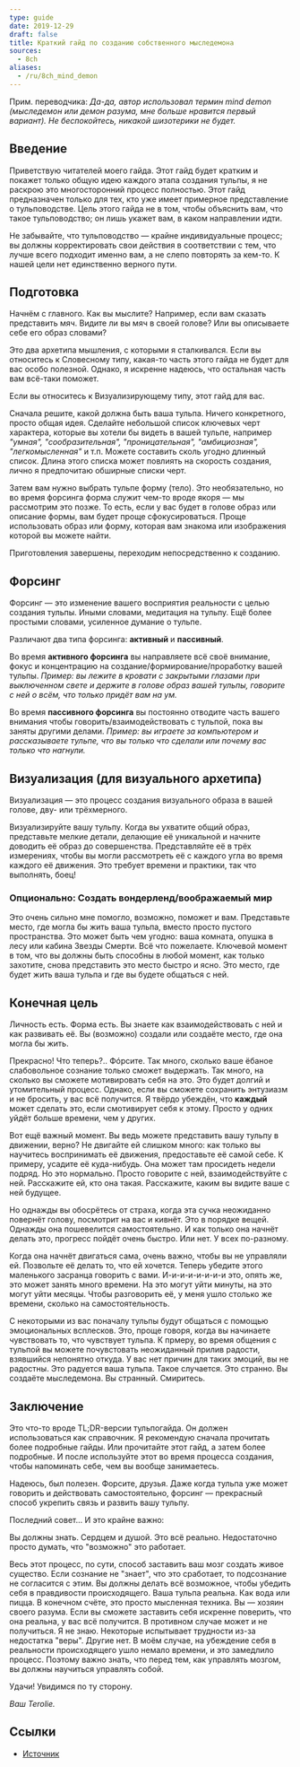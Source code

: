 ```yaml
---
type: guide
date: 2019-12-29
draft: false
title: Краткий гайд по созданию собственного мыследемона
sources:
  - 8ch
aliases:
  - /ru/8ch_mind_demon
---
```

Прим. переводчика: _Да-да, автор использовал термин mind demon (мыследемон или демон разума, мне больше нравится первый вариант). Не беспокойтесь, никакой шизотерики не будет._

## Введение
Приветствую читателей моего гайда. Этот гайд будет кратким и покажет только общую идею каждого этапа создания тульпы, я не раскрою это многосторонний процесс полностью. Этот гайд предназначен только для тех, кто уже имеет примерное представление о тульповодстве. Цель этого гайда не в том, чтобы объяснить вам, что такое тульповодство; он лишь укажет вам, в каком направлении идти.

Не забывайте, что тульповодство — крайне индивидуальные процесс; вы должны корректировать свои действия в соответствии с тем, что лучше всего подходит именно вам, а не слепо повторять за кем-то. К нашей цели нет единственно верного пути.

## Подготовка
Начнём с главного. Как вы мыслите? Например, если вам сказать представить мяч. Видите ли вы мяч в своей голове? Или вы описываете себе его образ словами?

Это два архетипа мышления, с которыми я сталкивался. Если вы относитесь к Словесному типу, какая-то часть этого гайда не будет для вас особо полезной. Однако, я искренне надеюсь, что остальная часть вам всё-таки поможет.

Если вы относитесь к Визуализирующему типу, этот гайд для вас.

Сначала решите, какой должна быть ваша тульпа. Ничего конкретного, просто общая идея. Сделайте небольшой список ключевых черт характера, которые вы хотели бы видеть в вашей тульпе, например _"умная", "сообразительная", "проницательная", "амбициозная", "легкомысленная"_ и т.п. Можете составить сколь угодно длинный список. Длина этого списка может повлиять на скорость создания, лично я предпочитаю обширные списки черт.

Затем вам нужно выбрать тульпе форму (тело). Это необязательно, но во время форсинга форма служит чем-то вроде якоря — мы рассмотрим это позже. То есть, если у вас будет в голове образ или описание формы, вам будет проще сфокусироваться. Проще использовать образ или форму, которая вам знакома или изображения которой вы можете найти.

Приготовления завершены, переходим непосредственно к созданию.

## Форсинг
Форсинг — это изменение вашего восприятия реальности с целью создания тульпы. Иными словами, медитация на тульпу. Ещё более простыми словами, усиленное думание о тульпе.

Различают два типа форсинга: **активный** и **пассивный**.

Во время **активного форсинга** вы направляете всё своё внимание, фокус и концентрацию на создание/формирование/проработку вашей тульпы. _Пример: вы лежите в кровати с закрытыми глазами при выключенном свете и держите в голове образ вашей тульпы, говорите с ней о всём, что только придёт вам на ум._

Во время **пассивного форсинга** вы постоянно отводите часть вашего внимания чтобы говорить/взаимодействовать с тульпой, пока вы заняты другими делами. _Пример: вы играете за компьютером и рассказываете тульпе, что вы только что сделали или почему вас только что нагнули._

## Визуализация (для визуального архетипа)
Визуализация — это процесс создания визуального образа в вашей голове, дву- или трёхмерного.

Визуализируйте вашу тульпу. Когда вы ухватите общий образ, представьте мелкие детали, делающие её уникальной и начните доводить её образ до совершенства. Представляйте её в трёх измерениях, чтобы вы могли рассмотреть её с каждого угла во время каждого её движения. Это требует времени и практики, так что выполнять, боец!

### Опционально: Создать вондерленд/воображаемый мир
Это очень сильно мне помогло, возможно, поможет и вам. Представьте место, где могла бы жить ваша тульпа, вместо просто пустого пространства. Это может быть чем угодно: ваша комната, опушка в лесу или кабина Звезды Смерти. Всё что пожелаете. Ключевой момент в том, что вы должны быть способны в любой момент, как только захотите, снова представить это место быстро и ясно. Это место, где будет жить ваша тульпа и где вы будете общаться с ней.

## Конечная цель
Личность есть. Форма есть. Вы знаете как взаимодействовать с ней и как развивать её. Вы (возможно) создали или создаёте место, где она могла бы жить.

Прекрасно! Что теперь?.. Фóрсите. Так много, сколько ваше ёбаное слабовольное сознание только сможет выдержать. Так много, на сколько вы сможете мотивировать себя на это. Это будет долгий и утомительный процесс. Однако, если вы сможете сохранить энтузиазм и не бросить, у вас всё получится. Я твёрдо убеждён, что **каждый** может сделать это, если смотивирует себя к этому. Просто у одних уйдёт больше времени, чем у других.

Вот ещё важный момент. Вы ведь можете представить вашу тульпу в движении, верно? Не двигайте ей слишком много: как только вы научитесь воспринимать её движения, предоставьте её самой себе. К примеру, усадите её куда-нибудь. Она может там просидеть недели подряд. Но это нормально. Просто говорите с ней, взаимодействуйте с ней. Расскажите ей, кто она такая. Расскажите, каким вы видите ваше с ней будущее.

Но однажды вы обосрётесь от страха, когда эта сучка неожиданно повернёт голову, посмотрит на вас и кивнёт. Это в порядке вещей. Однажды она пошевелится самостоятельно. И как только она начнёт делать это, прогресс пойдёт очень быстро. Или нет. У всех по-разному.

Когда она начнёт двигаться сама, очень важно, чтобы вы не управляли ей. Позвольте её делать то, что ей хочется. Теперь убедите этого маленького засранца говорить с вами. И-и-и-и-и-и-и-и это, опять же, это может занять много времени. На это могут уйти минуты, на это могут уйти месяцы. Чтобы разговорить её, у меня ушло столько же времени, сколько на самостоятельность.

С некоторыми из вас поначалу тульпы будут общаться с помощью эмоциональных всплесков. Это, проще говоря, когда вы начинаете чувствовать то, что чувствует тульпа. К прмеру, во время общения с тульпой вы можете почувстовать неожиданный прилив радости, взявшийся непонятно откуда. У вас нет причин для таких эмоций, вы не радостны. Это радуется ваша тульпа. Такое случается. Это странно. Вы создаёте мыследемона. Вы странный. Смиритесь.

## Заключение
Это что-то вроде TL;DR-версии тульпогайда. Он должен использоваться как справочник. Я рекомендую сначала прочитать более подробные гайды. Или прочитайте этот гайд, а затем более подробные. И после используйте этот во время процесса создания, чтобы напоминать себе, чем вы вообще занимаетесь.

Надеюсь, был полезен. Форсите, друзья. Даже когда тульпа уже может говорить и действовать самостоятельно, форсинг — прекрасный способ укрепить связь и развить вашу тульпу.

Последний совет... И это крайне важно:

Вы должны знать. Сердцем и душой. Это всё реально. Недостаточно просто думать, что "возможно" это работает.

Весь этот процесс, по сути, способ заставить ваш мозг создать живое существо. Если сознание не "знает", что это сработает, то подсознание не согласится с этим. Вы должны делать всё возможное, чтобы убедить себя в правдивости происходящего. Ваша тульпа реальна. Как вода или пицца. В конечном счёте, это просто мысленная техника. Вы — хозяин своего разума. Если вы сможете заставить себя искренне поверить, что она реальна, у вас всё получится. В противном случае может и не получиться. Я не знаю. Некоторые испытывает трудности из-за недостатка "веры". Другие нет. В моём случае, на убеждение себя в реальности происходящего ушло немало времени, и это замедлило процесс. Поэтому важно знать, что перед тем, как управлять мозгом, вы должны научиться управлять собой.

Удачи! Увидимся по ту сторону.

_Ваш Terolie._

## Ссылки
* [Источник](https://docs.google.com/document/d/1KJYi9PEx1ghbUe45PDDmmK6slfja3SbG9ymahR_OstU/view)
